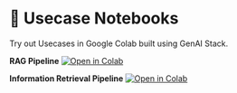 # 🚀 Usecase Notebooks

Try out Usecases in Google Colab built using GenAI Stack.

**RAG Pipeline** [![Open in Colab](https://colab.research.google.com/assets/colab-badge.svg)](https://colab.research.google.com/drive/15-OZNR6lsJrQYRRdnJcvKdTiTLuIXfry?usp=sharing)

**Information Retrieval Pipeline** [![Open in Colab](https://colab.research.google.com/assets/colab-badge.svg)](https://colab.research.google.com/drive/1MwcUWa4BVkSxbv-SksSTAeI_Bqao1OOU?usp=sharing)
